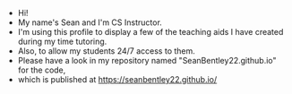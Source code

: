 - Hi!
- My name's Sean and I'm CS Instructor. 
- I'm using this profile to display a few of the teaching aids I have created during my time tutoring.
- Also, to allow my students 24/7 access to them.
- Please have a look in my repository named "SeanBentley22.github.io" for the code,
- which is published at https://seanbentley22.github.io/
